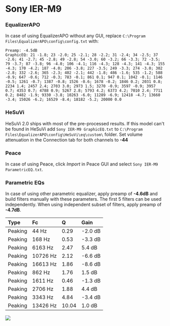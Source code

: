 # Sony IER-M9

### EqualizerAPO
In case of using EqualizerAPO without any GUI, replace `C:\Program Files\EqualizerAPO\config\config.txt`
with:
```
Preamp: -4.5dB
GraphicEQ: 21 -1.8; 23 -2.0; 25 -2.1; 28 -2.2; 31 -2.4; 34 -2.5; 37 -2.6; 41 -2.7; 45 -2.8; 49 -2.8; 54 -3.0; 60 -3.2; 66 -3.3; 72 -3.5; 79 -3.7; 87 -3.8; 96 -4.0; 106 -4.1; 116 -4.3; 128 -4.3; 141 -4.3; 155 -4.3; 170 -4.2; 187 -4.0; 206 -3.8; 227 -3.5; 249 -3.3; 274 -3.0; 302 -2.8; 332 -2.6; 365 -2.3; 402 -2.1; 442 -1.8; 486 -1.6; 535 -1.2; 588 -0.9; 647 -0.6; 712 -0.3; 783 -0.1; 861 0.1; 947 0.1; 1042 -0.1; 1146 -0.5; 1261 -0.7; 1387 -0.8; 1526 -0.6; 1678 -0.2; 1846 0.2; 2031 0.8; 2234 1.4; 2457 2.4; 2703 3.0; 2973 1.5; 3270 -0.9; 3597 -0.9; 3957 0.7; 4353 0.7; 4788 0.9; 5267 2.8; 5793 4.2; 6373 4.2; 7010 2.4; 7711 0.2; 8482 -1.9; 9330 -3.8; 10263 -6.0; 11289 -6.9; 12418 -4.7; 13660 -3.4; 15026 -6.2; 16529 -8.4; 18182 -5.2; 20000 0.0
```

### HeSuVi
HeSuVi 2.0 ships with most of the pre-processed results. If this model can't be found in HeSuVi add
`Sony IER-M9 GraphicEQ.txt` to `C:\Program Files\EqualizerAPO\config\HeSuVi\eq\custom\` folder.
Set volume attenuation in the Connection tab for both channels to **-44**

### Peace
In case of using Peace, click *Import* in Peace GUI and select `Sony IER-M9 ParametricEQ.txt`.

### Parametric EQs
In case of using other parametric equalizer, apply preamp of **-4.6dB** and build filters manually
with these parameters. The first 5 filters can be used independently.
When using independent subset of filters, apply preamp of **-4.7dB**.

| Type    | Fc       |     Q | Gain    |
|:--------|:---------|:------|:--------|
| Peaking | 44 Hz    |  0.29 | -2.0 dB |
| Peaking | 168 Hz   |  0.53 | -3.3 dB |
| Peaking | 6163 Hz  |  2.47 | 5.4 dB  |
| Peaking | 10726 Hz |  2.12 | -6.6 dB |
| Peaking | 16613 Hz |  1.86 | -8.6 dB |
| Peaking | 862 Hz   |  1.76 | 1.5 dB  |
| Peaking | 1611 Hz  |  0.46 | -1.3 dB |
| Peaking | 2706 Hz  |  1.88 | 4.4 dB  |
| Peaking | 3343 Hz  |  4.84 | -3.4 dB |
| Peaking | 13426 Hz | 10.04 | 1.0 dB  |

![](https://raw.githubusercontent.com/jaakkopasanen/AutoEq/master/results/oratory1990/usound/Sony%20IER-M9/Sony%20IER-M9.png)